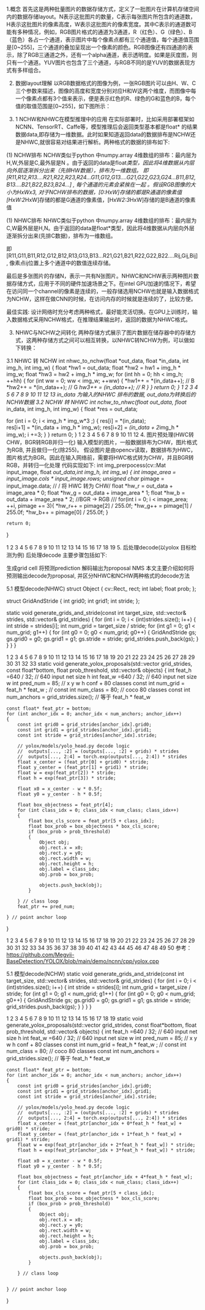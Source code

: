 1.概念
首先这是两种批量图片的数据存储方式，定义了一批图片在计算机存储空间内的数据存储layout。N表示这批图片的数量，C表示每张图片所包含的通道数，H表示这批图片的像素高度，W表示这批图片的像素宽度。其中C表示的通道数可能有多种情况，例如，RGB图片格式的通道为3通道，R（红色）、G（绿色）、B（蓝色）各占一个通道，表示图片中每个像素点都有三个通道值，每个通道值范围是[0~255]，三个通道的叠加呈现出一个像素的颜色。RGB图像还有四通道的表示，除了RGB三通道之外，还有一个alpha通道，表示透明度。如果是灰度图，则只有一个通道。YUV图片也包含了三个通道，与RGB不同的是YUV的数据表现方式有多样组合。

2. 数据layout理解
以RGB数据格式的图像为例，一张RGB图片可以由H、W、C三个参数来描述，图像的高度和宽度分别对应H和W这两个维度，而图像中每一个像素点都有3个值来表示，便是表示红色的R、绿色的G和蓝色的B，每个值的取值范围是[0~255]，如下图所示：



2. 1 NCHW和NHWC在模型推理中的应用
在实际部署时，比如采用部署框架如NCNN、TensorRT、Caffe等，模型推理后会返回类型基本都是float* 的结果数据data,即存储为一维数据。此时如果知道返回data的数据排布是NCHW还是NHWC,就很容易对结果进行解析。两种格式的数据的排布如下:



(1) NCHW排布
NCHW类似于python 中numpy.array 4维数组的排布：最内层为H,W,外层是C,最外层是N 。由于返回的data是float*类型，因此将4维数据从内层向外层逐渐拆分出来（先排HW数据），排布为一维数组。
即[R11,R12,R13....R21,R22,R23,R24...G11,G12,G13....G21,G22,G23,G24...B11,B12,B13....B21,B22,B23,B24...] , 每个通道的元素会紧挨在一起 。假设RGB图像的大小为HxWx3, 对于NCHW排布的数据，[0:HxW]存储的都是R通道的像素值[HxW:2*HxW]存储的都是G通道的像素值，[HxW*2:3*HxW]存储的是B通道的像素值



(1) NHWC排布
NHWC类似于python 中numpy.array 4维数组的排布：最内层为C,W最外层是H,N。由于返回的data是float*类型，因此将4维数据从内层向外层逐渐拆分出来(先排C数据)，排布为一维数组。

即[R11,G11,B11,R12,G12,B12,R13,G13,B13...R21,G21,B21,R22,G22,B22....Rij,Gij,Bij], 像素点ij位置上多个通道中的数值连续存储。


最后是多张图片的存储N，表示一共有N张图片。NHWC和NCHW表示两种图片数据存储方式，应用于不同的硬件加速场景之下。在intel GPU加速的情况下，希望在访问同一个channel的像素是连续的，一般存储选用NCHW也就是输入数据格式为NCHW，这样在做CNN的时候，在访问内存的时候就是连续的了，比较方便。

最佳实践: 设计网络时充分考虑两种格式，最好能灵活切换。在GPU上训练时，输入数据格式采用NCHW格式，在推理结果输出时，返回的数据为NHWC格式。

3. NHWC与NCHW之间转化
两种存储方式展示了图片数据在储存器中的存储方式，这两种存储方式之间可以相互转换，以NHWC转NCHW为例，可以做如下转换：

3.1 NHWC 转 NCHW
int nhwc_to_nchw(float *out_data, float *in_data, int img_h, int img_w) {
  float *hw1 = out_data;
  float *hw2 = hw1 + img_h * img_w;
  float *hw3 = hw2 + img_h * img_w;
  for (int hh = 0; hh < img_h; ++hh) {
    for (int ww = 0; ww < img_w; ++ww) {
      *hw1++ = *(in_data++);    // B
      *hw2++ = *(in_data++);    // G
      *hw3++ = *(in_data++);    // R
    }
  }
  return 0;
}
1
2
3
4
5
6
7
8
9
10
11
12
13
in_data 为输入的NHWC 排布的数据, out_data为转换后的NCHW数据
3.2 NCHW 转 NHWC
int nchw_to_nhwc(float* out_data, float* in_data, int img_h, int img_w) {
  float *res = out_data;

  for (int i = 0; i < img_h * img_w*3 ;) {
      res[i] = *(in_data);    
      res[i+1] = *(in_data + img_h * img_w); 
      res[i+2] = *(in_data + 2*img_h * img_w); 
      i +=3;
    }
  }
  return 0;
}
1
2
3
4
5
6
7
8
9
10
11
12
4. 图片预处理(HWC转CHW，BGR转RGB并归一化)
	输入模型的图片，一般数据排布为CHW，图片格式为RGB, 并且做归一化(除255)。
	假设图片是由opencv读取，数据排布为HWC，图片格式为BGR。因此在输入网络前，需要将HWC格式转为CHW，并且BGR转RGB，并转归一化处理
	代码实现如下:
	int img_prerpocess(cv::Mat input_image, float *out_data,int img_h, int img_w) 
	{
	int image_area = input_image.cols * input_image.rows;
	unsigned char* pimage = input_image.data;
	// / 将 HWC 转为 CHW/
	float *hw_r = out_data + image_area * 0;
	float *hw_g = out_data + image_area * 1;
	float *hw_b = out_data + image_area * 2;
	//BGR -> RGB ///
	for(int i = 0; i < image_area; ++i, pimage += 3){
	    *hw_r++ = pimage[2] / 255.0f;
	    *hw_g++ = pimage[1] / 255.0f;
	    *hw_b++ = pimage[0] / 255.0f;
	}
	
	return 0;

}


1
2
3
4
5
6
7
8
9
10
11
12
13
14
15
16
17
18
19
5. 后处理decode(以yolox 目标检测为例)
后处理decode 主要步骤包括如下:

生成grid cell
将预测prediction 解码输出为proposal
NMS
本文主要介绍如何将预测输出decode为proposal, 并区分NHWC和NCHW两种格式的decode方法

5.1 模型decode(NHWC)
struct Object
{
    cv::Rect_<float> rect;
    int label;
    float prob;
};

struct GridAndStride
{
    int grid0;
    int grid1;
    int stride;
};

static void generate_grids_and_stride(const int target_size, std::vector<int>& strides, std::vector<GridAndStride>& grid_strides)
{
    for (int i = 0; i < (int)strides.size(); i++)
    {
        int stride = strides[i];
        int num_grid = target_size / stride;
        for (int g1 = 0; g1 < num_grid; g1++)
        {
            for (int g0 = 0; g0 < num_grid; g0++)
            {
                GridAndStride gs;
                gs.grid0 = g0;
                gs.grid1 = g1;
                gs.stride = stride;
                grid_strides.push_back(gs);
            }
        }
    }
}

1
2
3
4
5
6
7
8
9
10
11
12
13
14
15
16
17
18
19
20
21
22
23
24
25
26
27
28
29
30
31
32
33
static void generate_yolox_proposals(std::vector<GridAndStride> grid_strides, const float*bottom, float prob_threshold, std::vector<Object>& objects)
{
    int feat_h =640 / 32;    // 640 input net size h
    int feat_w =640 / 32;    // 640 input net size w
    int pred_num = 85;       // x y w h conf + 80 classes
    const int num_grid = feat_h * feat_w ;  // 
    const int num_class = 80;   // coco  80 classes
    const int num_anchors = grid_strides.size();  // 等于  feat_h * feat_w

    const float* feat_ptr = bottom;
    for (int anchor_idx = 0; anchor_idx < num_anchors; anchor_idx++)
    {
        const int grid0 = grid_strides[anchor_idx].grid0;
        const int grid1 = grid_strides[anchor_idx].grid1;
        const int stride = grid_strides[anchor_idx].stride;
    
        // yolox/models/yolo_head.py decode logic
        //  outputs[..., :2] = (outputs[..., :2] + grids) * strides
        //  outputs[..., 2:4] = torch.exp(outputs[..., 2:4]) * strides
        float x_center = (feat_ptr[0] + grid0) * stride;
        float y_center = (feat_ptr[1] + grid1) * stride;
        float w = exp(feat_ptr[2]) * stride;
        float h = exp(feat_ptr[3]) * stride;
        
        float x0 = x_center - w * 0.5f;
        float y0 = y_center - h * 0.5f;
    
        float box_objectness = feat_ptr[4];
        for (int class_idx = 0; class_idx < num_class; class_idx++)
        {
            float box_cls_score = feat_ptr[5 + class_idx];
            float box_prob = box_objectness * box_cls_score;
            if (box_prob > prob_threshold)
            {
                Object obj;
                obj.rect.x = x0;
                obj.rect.y = y0;
                obj.rect.width = w;
                obj.rect.height = h;
                obj.label = class_idx;
                obj.prob = box_prob;
    
                objects.push_back(obj);
            }
    
        } // class loop
        feat_ptr += pred_num;
    
    } // point anchor loop
}

1
2
3
4
5
6
7
8
9
10
11
12
13
14
15
16
17
18
19
20
21
22
23
24
25
26
27
28
29
30
31
32
33
34
35
36
37
38
39
40
41
42
43
44
45
46
47
48
49
50
参考：https://github.com/Megvii-BaseDetection/YOLOX/blob/main/demo/ncnn/cpp/yolox.cpp

5.1 模型decode(NCHW)
static void generate_grids_and_stride(const int target_size, std::vector<int>& strides, std::vector<GridAndStride>& grid_strides)
{
    for (int i = 0; i < (int)strides.size(); i++)
    {
        int stride = strides[i];
        int num_grid = target_size / stride;
        for (int g1 = 0; g1 < num_grid; g1++)
        {
            for (int g0 = 0; g0 < num_grid; g0++)
            {
                GridAndStride gs;
                gs.grid0 = g0;
                gs.grid1 = g1;
                gs.stride = stride;
                grid_strides.push_back(gs);
            }
        }
    }
}

1
2
3
4
5
6
7
8
9
10
11
12
13
14
15
16
17
18
19
static void generate_yolox_proposals(std::vector<GridAndStride> grid_strides, const float*bottom, float prob_threshold, std::vector<Object>& objects)
{
    int feat_h =640 / 32;    // 640 input net size h
    int feat_w =640 / 32;    // 640 input net size w
    int pred_num = 85;       // x y w h conf + 80 classes
    const int num_grid = feat_h * feat_w ;  // 
    const int num_class = 80;   // coco  80 classes
    const int num_anchors = grid_strides.size();  // 等于  feat_h * feat_w

    const float* feat_ptr = bottom;
    for (int anchor_idx = 0; anchor_idx < num_anchors; anchor_idx++)
    {
        const int grid0 = grid_strides[anchor_idx].grid0;
        const int grid1 = grid_strides[anchor_idx].grid1;
        const int stride = grid_strides[anchor_idx].stride;
    
        // yolox/models/yolo_head.py decode logic
        //  outputs[..., :2] = (outputs[..., :2] + grids) * strides
        //  outputs[..., 2:4] = torch.exp(outputs[..., 2:4]) * strides
        float x_center = (feat_ptr[anchor_idx + 0*feat_h * feat_w] + grid0) * stride;
        float y_center = (feat_ptr[anchor_idx + 1*feat_h * feat_w] + grid1) * stride;
        float w = exp(feat_ptr[anchor_idx + 2*feat_h * feat_w]) * stride;
        float h = exp(feat_ptr[anchor_idx + 3*feat_h * feat_w]) * stride;
        
        float x0 = x_center - w * 0.5f;
        float y0 = y_center - h * 0.5f;
    
        float box_objectness = feat_ptr[anchor_idx + 4*feat_h * feat_w];
        for (int class_idx = 0; class_idx < num_class; class_idx++)
        {
            float box_cls_score = feat_ptr[5 + class_idx];
            float box_prob = box_objectness * box_cls_score;
            if (box_prob > prob_threshold)
            {
                Object obj;
                obj.rect.x = x0;
                obj.rect.y = y0;
                obj.rect.width = w;
                obj.rect.height = h;
                obj.label = class_idx;
                obj.prob = box_prob;
    
                objects.push_back(obj);
            }
    
        } // class loop


    } // point anchor loop
}

